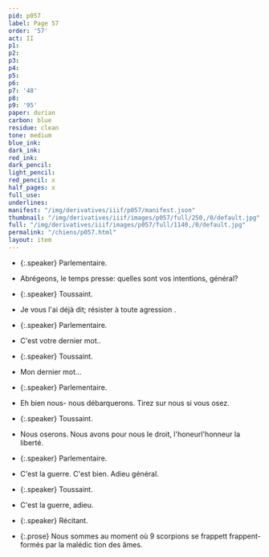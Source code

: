 ```yaml
---
pid: p057
label: Page 57
order: '57'
act: II
p1: 
p2: 
p3: 
p4: 
p5: 
p6: 
p7: '48'
p8: 
p9: '95'
paper: durian
carbon: blue
residue: clean
tone: medium
blue_ink: 
dark_ink: 
red_ink: 
dark_pencil: 
light_pencil: 
red_pencil: x
half_pages: x
full_use: 
underlines: 
manifest: "/img/derivatives/iiif/p057/manifest.json"
thumbnail: "/img/derivatives/iiif/images/p057/full/250,/0/default.jpg"
full: "/img/derivatives/iiif/images/p057/full/1140,/0/default.jpg"
permalink: "/chiens/p057.html"
layout: item
---
```




- {:.speaker} Parlementaire.

- Abrégeons, le temps presse: quelles sont vos intentions, général?


- {:.speaker} Toussaint.

- Je vous l'ai déjà dit; résister à toute agression .


- {:.speaker} Parlementaire.

- C'est votre dernier mot..


- {:.speaker} Toussaint.

- Mon dernier mot...


- {:.speaker} Parlementaire.

- Eh bien <span class="delete">nous- </span>nous débarquerons. Tirez sur nous si vous osez.


- {:.speaker} Toussaint.

- Nous oserons. Nous avons pour nous le droit, <span class="delete">l'honeur</span><span class="add blue-ink above">l'honneur</span> la liberté.


- {:.speaker} Parlementaire.

- C'est la guerre. C'est bien. Adieu général.


- {:.speaker} Toussaint.

- C'est la guerre, adieu.


- {:.speaker} Récitant.

- {:.prose} Nous sommes au moment où 9 scorpions se <span class="delete">frappett </span>frappent- formés par la malédic tion des âmes.



